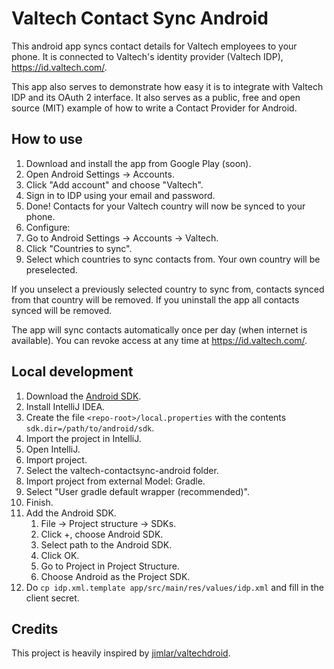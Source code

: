 # Valtech Contact Sync Android

This android app syncs contact details for Valtech employees to your phone.
It is connected to Valtech's identity provider (Valtech IDP), https://id.valtech.com/.

This app also serves to demonstrate how easy it is to integrate with Valtech IDP and its OAuth 2 interface.
It also serves as a public, free and open source (MIT) example of how to write a Contact Provider for Android.


## How to use

1. Download and install the app from Google Play (soon).
2. Open Android Settings -> Accounts.
3. Click "Add account" and choose "Valtech".
4. Sign in to IDP using your email and password.
5. Done! Contacts for your Valtech country will now be synced to your phone.
6. Configure:
  1. Go to Android Settings -> Accounts -> Valtech.
  2. Click "Countries to sync".
  3. Select which countries to sync contacts from. Your own country will be preselected.

If you unselect a previously selected country to sync from, contacts synced from that country will be removed.
If you uninstall the app all contacts synced will be removed.

The app will sync contacts automatically once per day (when internet is available).
You can revoke access at any time at https://id.valtech.com/.

## Local development

1. Download the [Android SDK](http://developer.android.com/sdk/index.html).
2. Install IntelliJ IDEA.
3. Create the file `<repo-root>/local.properties` with the contents `sdk.dir=/path/to/android/sdk`.
4. Import the project in IntelliJ.
  1. Open IntelliJ.
  2. Import project.
  3. Select the valtech-contactsync-android folder.
  4. Import project from external Model: Gradle.
  5. Select "User gradle default wrapper (recommended)".
  6. Finish.
5. Add the Android SDK.
	1. File -> Project structure -> SDKs.
	2. Click +, choose Android SDK.
	3. Select path to the Android SDK.
	4. Click OK.
	5. Go to Project in Project Structure.
	6. Choose Android as the Project SDK.
6. Do `cp idp.xml.template app/src/main/res/values/idp.xml` and fill in the client secret.

## Credits

This project is heavily inspired by [jimlar/valtechdroid](https://github.com/jimlar/valtechdroid).

